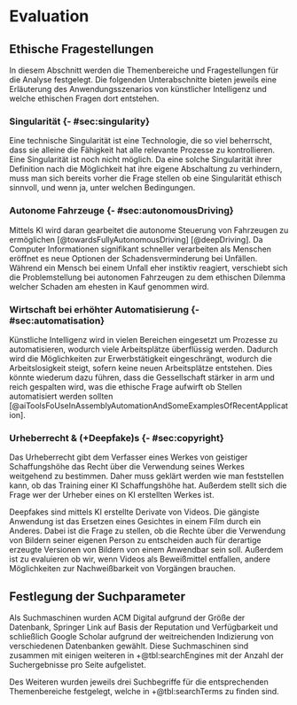 # Evaluation

## Ethische Fragestellungen

In diesem Abschnitt werden die Themenbereiche und Fragestellungen für die Analyse festgelegt. Die folgenden Unterabschnitte bieten jeweils eine Erläuterung des Anwendungsszenarios von künstlicher Intelligenz und welche ethischen Fragen dort entstehen.

### Singularität {- #sec:singularity}

Eine technische Singularität ist eine Technologie, die so viel beherrscht, dass sie alleine die Fähigkeit hat alle relevante Prozesse zu kontrollieren. Eine Singularität ist noch nicht möglich. Da eine solche Singularität ihrer Definition nach die Möglichkeit hat ihre eigene Abschaltung zu verhindern, muss man sich bereits vorher die Frage stellen ob eine Singularität ethisch sinnvoll, und wenn ja, unter welchen Bedingungen.

### Autonome Fahrzeuge {- #sec:autonomousDriving}

Mittels KI wird daran gearbeitet die autonome Steuerung von Fahrzeugen zu ermöglichen [@towardsFullyAutonomousDriving] [@deepDriving]. Da Computer Informationen signifikant schneller verarbeiten als Menschen eröffnet es neue Optionen der Schadensverminderung bei Unfällen. Während ein Mensch bei einem Unfall eher instiktiv reagiert, verschiebt sich die Problemstellung bei autonomen Fahrzeugen zu dem ethischen Dilemma welcher Schaden am ehesten in Kauf genommen wird.

### Wirtschaft bei erhöhter Automatisierung {- #sec:automatisation}

Künstliche Intelligenz wird in vielen Bereichen eingesetzt um Prozesse zu automatisieren, wodurch viele Arbeitsplätze überflüssig werden. Dadurch wird die Möglichkeiten zur Erwerbstätigkeit eingeschrängt, wodurch die Arbeitslosigkeit steigt, sofern keine neuen Arbeitsplätze entstehen. Dies könnte wiederum dazu führen, dass die Gessellschaft stärker in arm und reich gespalten wird, was die ethische Frage aufwirft ob Stellen automatisiert werden sollten [@aiToolsFoUseInAssemblyAutomationAndSomeExamplesOfRecentApplication].

### Urheberrecht & (+Deepfake)s {- #sec:copyright}

Das Urheberrecht gibt dem Verfasser eines Werkes von geistiger Schaffungshöhe das Recht über die Verwendung seines Werkes weitgehend zu bestimmen. Daher muss geklärt werden wie man feststellen kann, ob das Training einer KI Schaffungshöhe hat. Außerdem stellt sich die Frage wer der Urheber eines on KI erstellten Werkes ist.

Deepfakes sind mittels KI erstellte Derivate von Videos. Die gängiste Anwendung ist das Ersetzen eines Gesichtes in einem Film durch ein Anderes. Dabei ist die Frage zu stellen, ob die Rechte über die Verwendung von Bildern seiner eigenen Person zu entscheiden auch für derartige erzeugte Versionen von Bildern von einem Anwendbar sein soll. Außerdem ist zu evaluieren ob wir, wenn Videos als Beweißmittel entfallen, andere Möglichkeiten zur Nachweißbarkeit von Vorgängen brauchen.

## Festlegung der Suchparameter

Als Suchmaschinen wurden ACM Digital aufgrund der Größe der Datenbank, Springer Link auf Basis der Reputation und Verfügbarkeit und schließlich Google Scholar aufgrund der weitreichenden Indizierung von verschiedenen Datenbanken gewählt. Diese Suchmaschinen sind zusammen mit einigen weiteren in +@tbl:searchEngines mit der Anzahl der Suchergebnisse pro Seite aufgelistet.

Des Weiteren wurden jeweils drei Suchbegriffe für die entsprechenden Themenbereiche festgelegt, welche in +@tbl:searchTerms zu finden sind.
